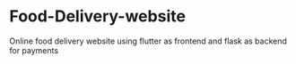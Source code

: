 # Food-Delivery-website
Online food delivery website using flutter as frontend and flask as backend for payments
